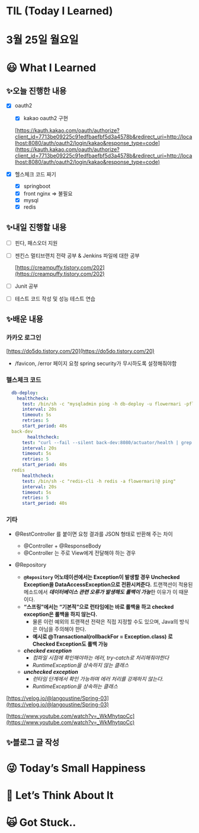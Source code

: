 # TIL (Today I Learned)

# 3월 25일 월요일

# 😃 What I Learned

## ✨오늘 진행한 내용

- [x]  oauth2
    - [x]  kakao oauth2 구현
    
    [https://kauth.kakao.com/oauth/authorize?client_id=7713be09225c91edfbaefbf5d3a4578b&redirect_uri=http://localhost:8080/auth/oauth2/login/kakao&response_type=code](https://kauth.kakao.com/oauth/authorize?client_id=7713be09225c91edfbaefbf5d3a4578b&redirect_uri=http://localhost:8080/auth/oauth2/login/kakao&response_type=code)
    
- [x]  헬스체크 코드 짜기
    - [x]  springboot
    - [x]  front nginx ⇒ 불필요
    - [x]  mysql
    - [x]  redis

## ✨내일 진행할 내용

- [ ]  핀다, 패스오더 지원
- [ ]  젠킨스 멀티브랜치 전략 공부 & Jenkins 파일에 대한 공부
    
    [https://creampuffy.tistory.com/202](https://creampuffy.tistory.com/202)
    
- [ ]  Junit 공부
- [ ]  테스트 코드 작성 및 성능 테스트 연습

## ✨배운 내용

### 카카오 로그인

[https://do5do.tistory.com/20](https://do5do.tistory.com/20)

- /favicon, /error 페이지 요청 spring security가 무시하도록 설정해줘야함

### 헬스체크 코드

```yaml
  db-deploy:
    healthcheck:
      test: /bin/sh -c "mysqladmin ping -h db-deploy -u flowermari -pflowermari"
      interval: 20s
      timeout: 5s
      retries: 5
      start_period: 40s
  back-dev
		healthcheck:
      test: "curl --fail --silent back-dev:8080/actuator/health | grep UP || exit 1"
      interval: 20s
      timeout: 5s
      retries: 5
      start_period: 40s
  redis
	  healthcheck:
      test: /bin/sh -c "redis-cli -h redis -a flowermari!@ ping"
      interval: 20s
      timeout: 5s
      retries: 5
      start_period: 40s
```

### 기타

- @RestController 를 붙이면 요청 결과를 JSON 형태로 반환해 주는 차이
    - @Controller + @ResponseBody
    - @Controller 는 주로 View에게 전달해야 하는 경우

- @Repository
    - **`@Repository` 어노테이션에서는 Exception이 발생할 경우 Unchecked Exception을 DataAccessException으로 전환시켜준다.** 트랜잭션이 적용된 메소드에서 ***데이터베이스 관련 오류가 발생해도 롤백이 가능***한 이유가 이 때문이다.
    - **“스프링”에서는 “기본적”으로 런타임에는 바로 롤백을 하고 checked exception은 롤백을 하지 않는다.**
        - 물론 이런 예외의 트랜잭션 전략은 직접 지정할 수도 있으며, Java의 방식은 아님을 주의해야 한다.
        - **예시로 @Transactional(rollbackFor = Exception.class) 로 Checked Exception도 롤백 가능**
    - ***checked exception***
        - *컴파일 시점에 확인해야하는 에러, try-catch로 처리해줘야한다*
        - *RuntimeException을 상속하지 않는 클래스*
    - ***unchecked exception***
        - *런타임 단계에서 확인 가능하며 에러 처리를 강제하지 않는다.*
        - *RuntimeException을 상속하는 클래스*

[https://velog.io/@langoustine/Spring-03](https://velog.io/@langoustine/Spring-03)

[https://www.youtube.com/watch?v=_WkMhytqoCc](https://www.youtube.com/watch?v=_WkMhytqoCc)

## ✨블로그 글 작성

# 😜 Today’s Small Happiness

# 🧐 Let’s Think About It

# 🙀 Got Stuck..
